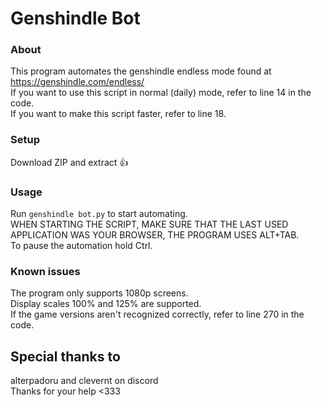 # Genshindle Bot
### About
This program automates the genshindle endless mode found at https://genshindle.com/endless/ \
If you want to use this script in normal (daily) mode, refer to line 14 in the code. \
If you want to make this script faster, refer to line 18.

### Setup
Download ZIP and extract 👍

### Usage
Run `genshindle bot.py` to start automating. \
WHEN STARTING THE SCRIPT, MAKE SURE THAT THE LAST USED APPLICATION WAS YOUR BROWSER, THE PROGRAM USES ALT+TAB. \
To pause the automation hold Ctrl.

### Known issues
The program only supports 1080p screens. \
Display scales 100% and 125% are supported. \
If the game versions aren't recognized correctly, refer to line 270 in the code.

## Special thanks to
alterpadoru and clevernt on discord \
Thanks for your help <333
